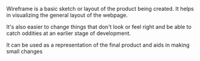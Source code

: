 Wireframe is a basic sketch or layout of the product being created. It helps in visualizing the general layout of the webpage.

It's also easier to change things that don't look or feel right and be able to catch oddities at an earlier stage of development.

It can be used as a representation of the final product and aids in making small changes